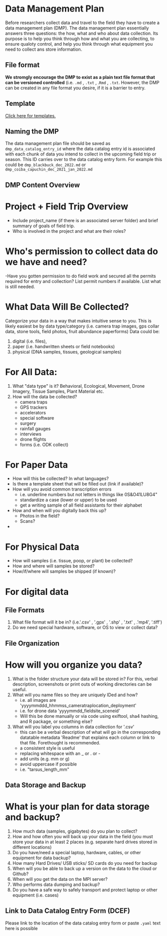 # Data Management Plan
Before researchers collect data and travel to the field they have to create a data management plan (DMP).
The data management plan essentially answers three questions: the how, what and who about data collection.
Its purpose is to help you think through how and what you are collecting, to ensure qualoty control, and help you think through what equipment you need to collect ans store information.

## File format
**We stromgly encourage the DMP to exist as a plain text file format that can be versioned controlled** (i.e. `.md` , `.txt` , .`Rmd` , `.txt`. 
However, the DMP can be created in any file format you desire, if it is a barrier to entry.

## Template
[Click here for templates.](https://github.com/livingingroups/ods_wiki/tree/main/templates/dmp)

## Naming the DMP
The data management plan file should be saved as `dmp_data_catalog_entry_id` where the data catalog entry id is associated with each chunk of data you intend to collect in the upcoming field trip or season. This ID carries over to the data catalog entry form.
For example this could be `dmp_blackbuck_dec_2022.md` or `dmp_coiba_capuchin_dec_2021_jan_2022.md`

## DMP Content Overview
# Project + Field Trip Overview
- Include project_name (if there is an associated server folder) and brief summary of goals of field trip.
- Who is involved in the project and what are their roles?

# Who's permission to collect data do we have and need?
-Have you gotten permission to do field work and secured all the permits required for entry and collection? List permit numbers if available. List what is still needed.

# What Data Will Be Collected?
Categorize your data in a way that makes intuitive sense to you.
This is likely easiest be by data type/category (i.e. camera trap images, gps collar data, stone tools, field photos, fruit abundance paperforms)
Data could be:
1. digital (i.e. files), 
2. paper (i.e. handwritten sheets or field notebooks)
3. physical (DNA samples, tissues, geological samples)


# For All Data:
1. What "data type" is it? Behavioral, Ecological, Movement, Drone Imagery, Tissue Samples, Plant Material etc.
2. How will the data be collected?
	- camera traps
	- GPS trackers
	- accelerators
	- special software
	- surgery
	- rainfall gauges
	- interviews
	- drone flights
	- forms (i.e. ODK collect)

# For Paper Data
- How will this be collected? In what languages?
- Is there a template sheet that will be filled out (link if available)?
- How will you avoid common transcription errors 
	- i.e. underline numbers but not letters in things like 0S&O41LU8G4"
	- standardize a case (lower or upper) to be used
	- get a writing sample of all field assistants for their alphabet
- How and when will you digitally back this up? 
	- Photos in the field? 
	- Scans?
- 
# For Physical Data
- How will samples (i.e. tissue, poop, or plant)  be collected?
- How and where will samples be stored?
- How/if/where will samples be shipped (if known)?

# For digital data

## File Formats
1. What file format will it be in? (i.e.'.csv' , '.gpx' , '.shp' , '.txt' , .'mp4', '.tiff')
2. Do we need special hardware, software, or OS to view or collect data?

## File Organization
# How will you organize you data?
1. What is the folder structure your data will be stored in? 
 For this, verbal description, screenshots or print outs of working directories can be useful.
2. What will you name files so they are uniquely IDed and how?
	- i.e. all images are 'yyyymmddd_hhmmss_cameratraplocation_deployment'
	- i.e. for drone data 'yyyymmdd_fieldsite_sceneid'
	- Will this be done manually or via code using exiftool, sha4 hashing, and R package, or something else?
3. What will you label you columns in data collection for '.csv'
	- this can be a verbal description of what will go in the corresponding datatable metadata 'Readme' that explains each column or link to that file. Forethought is recommended.
	- a consistent style is useful
	- replacing whitespace with an _ or . or -
	- add units (e.g. mm or g)
	- avoid uppercase if possible
	- i.e. "tarsus_length_mm"

## Data Storage and Backup
# What is your plan for data storage and backup?
1. How much data (samples, gigabytes) do you plan to collect?
2. How  and how often you will back up your data in the field (you must store your data in at least 2 places (e.g. separate hard drives stored in different locations)
3. Do you have/need a special laptop, hardware, cables, or other equipment for data backup?
4. How many Hard Drives/ USB sticks/ SD cards do you need for backup
5. When will you be able to back up a version on the data to the cloud or Github?
6. When will you get the data on the MPI server?
7. Who performs data dumping and backup?
8. Do you have a safe way to safely transport and protect laptop or other equipment (i.e. cases)

## Link to Data Catalog Entry Form (DCEF)
Please link to the location of the data catalog entry form or paste `.yaml` text here is possible
